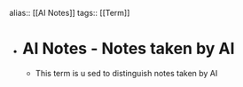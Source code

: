 alias:: [[AI Notes]]
tags:: [[Term]]

- # AI Notes - Notes taken by AI
	- This term is u sed to distinguish notes taken by AI